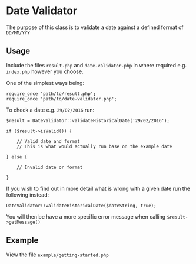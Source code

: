 # Date Validator
The purpose of this class is to validate a date against a defined format of `DD/MM/YYY`

## Usage
Include the files `result.php` and `date-validator.php` in where required e.g. `index.php` however you choose.

One of the simplest ways being:
```
require_once 'path/to/result.php';
require_once 'path/to/date-validator.php';
```

To check a date e.g. `29/02/2016` run:
```
$result = DateValidator::validateHistoricalDate('29/02/2016');

if ($result->isValid()) {

    // Valid date and format
    // This is what would actually run base on the example date

} else {
    
    // Invalid date or format
    
}
```

If you wish to find out in more detail what is wrong with a given date run the following instead:
```
DateValidator::validateHistoricalDate($dateString, true);
```

You will then be have a more specific error message when calling `$result->getMessage()`

## Example
View the file `example/getting-started.php`